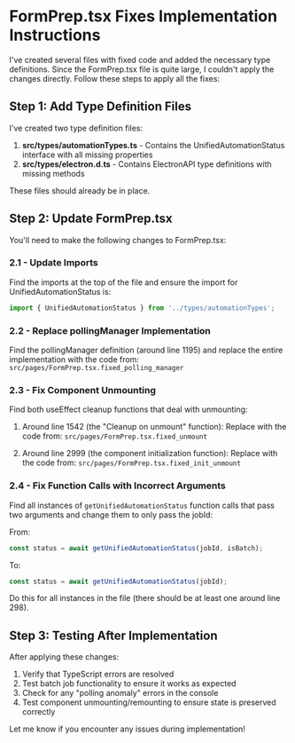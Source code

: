 # FormPrep.tsx Fixes Implementation Instructions

I've created several files with fixed code and added the necessary type definitions. Since the FormPrep.tsx file is quite large, I couldn't apply the changes directly. Follow these steps to apply all the fixes:

## Step 1: Add Type Definition Files

I've created two type definition files:

1. **src/types/automationTypes.ts** - Contains the UnifiedAutomationStatus interface with all missing properties
2. **src/types/electron.d.ts** - Contains ElectronAPI type definitions with missing methods

These files should already be in place.

## Step 2: Update FormPrep.tsx

You'll need to make the following changes to FormPrep.tsx:

### 2.1 - Update Imports

Find the imports at the top of the file and ensure the import for UnifiedAutomationStatus is:
```typescript
import { UnifiedAutomationStatus } from '../types/automationTypes';
```

### 2.2 - Replace pollingManager Implementation

Find the pollingManager definition (around line 1195) and replace the entire implementation with the code from:
`src/pages/FormPrep.tsx.fixed_polling_manager`

### 2.3 - Fix Component Unmounting

Find both useEffect cleanup functions that deal with unmounting:

1. Around line 1542 (the "Cleanup on unmount" function):
   Replace with the code from: `src/pages/FormPrep.tsx.fixed_unmount`

2. Around line 2999 (the component initialization function):
   Replace with the code from: `src/pages/FormPrep.tsx.fixed_init_unmount`

### 2.4 - Fix Function Calls with Incorrect Arguments

Find all instances of `getUnifiedAutomationStatus` function calls that pass two arguments and change them to only pass the jobId:

From:
```typescript
const status = await getUnifiedAutomationStatus(jobId, isBatch);
```

To:
```typescript
const status = await getUnifiedAutomationStatus(jobId);
```

Do this for all instances in the file (there should be at least one around line 298).

## Step 3: Testing After Implementation

After applying these changes:

1. Verify that TypeScript errors are resolved
2. Test batch job functionality to ensure it works as expected
3. Check for any "polling anomaly" errors in the console
4. Test component unmounting/remounting to ensure state is preserved correctly

Let me know if you encounter any issues during implementation!

